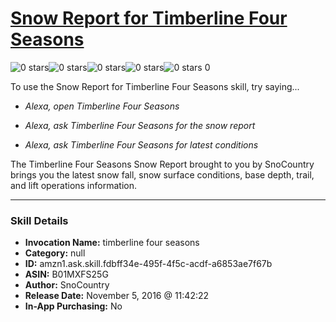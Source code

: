 # [Snow Report for Timberline Four Seasons](http://alexa.amazon.com/#skills/amzn1.ask.skill.fdbff34e-495f-4f5c-acdf-a6853ae7f67b)
![0 stars](../../images/ic_star_border_black_18dp_1x.png)![0 stars](../../images/ic_star_border_black_18dp_1x.png)![0 stars](../../images/ic_star_border_black_18dp_1x.png)![0 stars](../../images/ic_star_border_black_18dp_1x.png)![0 stars](../../images/ic_star_border_black_18dp_1x.png) 0

To use the Snow Report for Timberline Four Seasons skill, try saying...

* *Alexa, open Timberline Four Seasons*

* *Alexa, ask Timberline Four Seasons for the snow report*

* *Alexa, ask Timberline Four Seasons for latest conditions*

The Timberline Four Seasons Snow Report brought to you by SnoCountry brings you the latest snow fall, snow surface conditions,  base depth, trail, and lift operations information.

***

### Skill Details

* **Invocation Name:** timberline four seasons
* **Category:** null
* **ID:** amzn1.ask.skill.fdbff34e-495f-4f5c-acdf-a6853ae7f67b
* **ASIN:** B01MXFS25G
* **Author:** SnoCountry
* **Release Date:** November 5, 2016 @ 11:42:22
* **In-App Purchasing:** No
